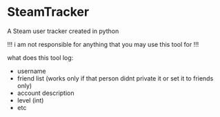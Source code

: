 # SteamTracker
A Steam user tracker created in python

!!! i am not responsible for anything that you may use this tool for !!!

what does this tool log:
* username
* friend list (works only if that person didnt private it or set it to friends only)
* account description
* level (int)
* etc
